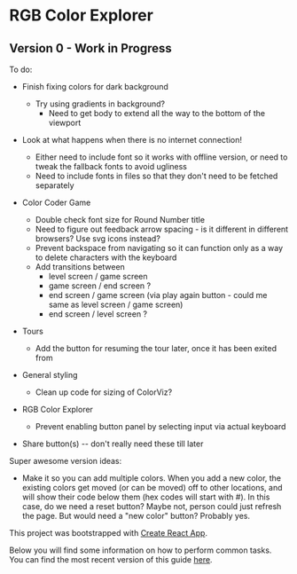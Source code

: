 # RGB Color Explorer

## Version 0 - Work in Progress

To do:

* Finish fixing colors for dark background
  * Try using gradients in background?
    * Need to get body to extend all the way to the bottom of the viewport

* Look at what happens when there is no internet connection!
  * Either need to include font so it works with offline version, or need to tweak the fallback fonts to avoid ugliness
  * Need to include fonts in files so that they don't need to be fetched separately

* Color Coder Game
  * Double check font size for Round Number title
  * Need to figure out feedback arrow spacing - is it different in different browsers? Use svg icons instead?
  * Prevent backspace from navigating so it can function only as a way to delete characters with the keyboard
  * Add transitions between
    * level screen / game screen
    * game screen / end screen ?
    * end screen / game screen (via play again button - could me same as level screen / game screen)
    * end screen / level screen ?

* Tours
  * Add the button for resuming the tour later, once it has been exited from

* General styling
  * Clean up code for sizing of ColorViz?

* RGB Color Explorer
  * Prevent enabling button panel by selecting input via actual keyboard

* Share button(s) -- don't really need these till later


Super awesome version ideas:
* Make it so you can add multiple colors. When you add a new color, the existing colors get moved (or can be moved) off to other locations, and will show their code below them (hex codes will start with #). In this case, do we need a reset button? Maybe not, person could just refresh the page. But would need a "new color" button? Probably yes.

This project was bootstrapped with [Create React App](https://github.com/facebookincubator/create-react-app).

Below you will find some information on how to perform common tasks.<br>
You can find the most recent version of this guide [here](https://github.com/facebookincubator/create-react-app/blob/master/packages/react-scripts/template/README.md).
